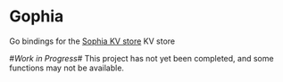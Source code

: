 # Gophia
Go bindings for the [Sophia KV store](https://github.com/pmwkaa/sophia) KV store

#*Work in Progress*#
This project has not yet been completed, and some functions may not be available.

